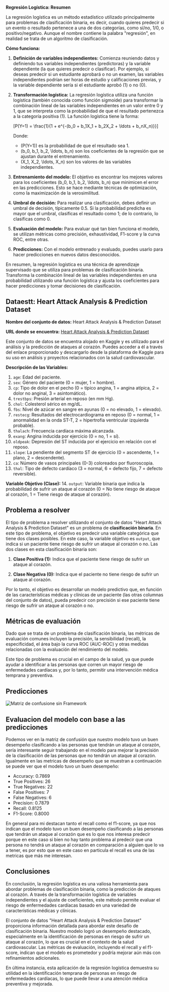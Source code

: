 **Regresión Logística: Resumen**

La regresión logística es un método estadístico utilizado principalmente para problemas de clasificación binaria, es decir, cuando quieres predecir si un evento o resultado pertenece a una de dos categorías, como sí/no, 1/0, o positivo/negativo. Aunque el nombre contiene la palabra "regresión", en realidad se trata de un algoritmo de clasificación.

**Cómo funciona:**

1. **Definición de variables independientes:** Comienza reuniendo datos y definiendo tus variables independientes (predictoras) y la variable dependiente (la que quieres predecir o clasificar). Por ejemplo, si deseas predecir si un estudiante aprobará o no un examen, las variables independientes podrían ser horas de estudio y calificaciones previas, y la variable dependiente sería si el estudiante aprobó (1) o no (0).

2. **Transformación logística:** La regresión logística utiliza una función logística (también conocida como función sigmoide) para transformar la combinación lineal de las variables independientes en un valor entre 0 y 1, que se interpreta como la probabilidad de que el resultado pertenezca a la categoría positiva (1). La función logística tiene la forma:

   \[P(Y=1) = \frac{1}{1 + e^{-(b_0 + b_1X_1 + b_2X_2 + \ldots + b_nX_n)}}\]

   Donde:
   - \(P(Y=1)\) es la probabilidad de que el resultado sea 1.
   - \(b_0, b_1, b_2, \ldots, b_n\) son los coeficientes de la regresión que se ajustan durante el entrenamiento.
   - \(X_1, X_2, \ldots, X_n\) son los valores de las variables independientes.

3. **Entrenamiento del modelo:** El objetivo es encontrar los mejores valores para los coeficientes \(b_0, b_1, b_2, \ldots, b_n\) que minimicen el error en las predicciones. Esto se hace mediante técnicas de optimización, como la maximización de la verosimilitud.

4. **Umbral de decisión:** Para realizar una clasificación, debes definir un umbral de decisión, típicamente 0.5. Si la probabilidad predicha es mayor que el umbral, clasificas el resultado como 1; de lo contrario, lo clasificas como 0.

5. **Evaluación del modelo:** Para evaluar qué tan bien funciona el modelo, se utilizan métricas como precisión, exhaustividad, F1-score y la curva ROC, entre otras.

6. **Predicciones:** Con el modelo entrenado y evaluado, puedes usarlo para hacer predicciones en nuevos datos desconocidos.

En resumen, la regresión logística es una técnica de aprendizaje supervisado que se utiliza para problemas de clasificación binaria. Transforma la combinación lineal de las variables independientes en una probabilidad utilizando una función logística y ajusta los coeficientes para hacer predicciones y tomar decisiones de clasificación.

## Dataestt: Heart Attack Analysis & Prediction Dataset

**Nombre del conjunto de datos:** Heart Attack Analysis & Prediction Dataset

**URL donde se encuentra:** [Heart Attack Analysis & Prediction Dataset](https://www.kaggle.com/rashikrahmanpritom/heart-attack-analysis-prediction-dataset)

Este conjunto de datos se encuentra alojado en Kaggle y es utilizado para el análisis y la predicción de ataques al corazón. Puedes acceder a él a través del enlace proporcionado y descargarlo desde la plataforma de Kaggle para su uso en análisis y proyectos relacionados con la salud cardiovascular.

**Descripción de las Variables:**
1. `age`: Edad del paciente.
2. `sex`: Género del paciente (0 = mujer, 1 = hombre).
3. `cp`: Tipo de dolor en el pecho (0 = típico angina, 1 = angina atípica, 2 = dolor no anginal, 3 = asintomático).
4. `trestbps`: Presión arterial en reposo (en mm Hg).
5. `chol`: Colesterol sérico en mg/dL.
6. `fbs`: Nivel de azúcar en sangre en ayunas (0 = no elevado, 1 = elevado).
7. `restecg`: Resultados del electrocardiograma en reposo (0 = normal, 1 = anormalidad en la onda ST-T, 2 = hipertrofia ventricular izquierda probable).
8. `thalach`: Frecuencia cardíaca máxima alcanzada.
9. `exang`: Angina inducida por ejercicio (0 = no, 1 = sí).
10. `oldpeak`: Depresión del ST inducida por el ejercicio en relación con el reposo.
11. `slope`: La pendiente del segmento ST de ejercicio (0 = ascendente, 1 = plano, 2 = descendente).
12. `ca`: Número de vasos principales (0-3) coloreados por fluoroscopia.
13. `thal`: Tipo de defecto cardíaco (3 = normal, 6 = defecto fijo, 7 = defecto reversible).

**Variable Objetivo (Clase):**
14. `output`: Variable binaria que indica la probabilidad de sufrir un ataque al corazón (0 = No tiene riesgo de ataque al corazón, 1 = Tiene riesgo de ataque al corazón).

## Problema a resolver

El tipo de problema a resolver utilizando el conjunto de datos "Heart Attack Analysis & Prediction Dataset" es un problema de **clasificación binaria**. En este tipo de problema, el objetivo es predecir una variable categórica que tiene dos clases posibles. En este caso, la variable objetivo es `output`, que indica si un paciente tiene riesgo de sufrir un ataque al corazón o no. Las dos clases en esta clasificación binaria son:

1. **Clase Positiva (1):** Indica que el paciente tiene riesgo de sufrir un ataque al corazón.

2. **Clase Negativa (0):** Indica que el paciente no tiene riesgo de sufrir un ataque al corazón.

Por lo tanto, el objetivo es desarrollar un modelo predictivo que, en función de las características médicas y clínicas de un paciente (las otras columnas del conjunto de datos), pueda predecir con precisión si ese paciente tiene riesgo de sufrir un ataque al corazón o no.

## Métricas de evaluación
Dado que se trata de un problema de clasificación binaria, las métricas de evaluación comunes incluyen la precisión, la sensibilidad (recall), la especificidad, el área bajo la curva ROC (AUC-ROC) y otras medidas relacionadas con la evaluación del rendimiento del modelo.

Este tipo de problema es crucial en el campo de la salud, ya que puede ayudar a identificar a las personas que corren un mayor riesgo de enfermedades cardíacas y, por lo tanto, permitir una intervención médica temprana y preventiva.

## Predicciones
![Matriz de confusione sin Framework]('cf_wo_fw.png')

## Evaluacion del modelo con base a las predicciones
Podemos ver en la matriz de confusión que nuestro modelo tuvo un buen desempeño clasificando a las personas que tendrán un ataque al corazón, sería interesante seguir trabajando en el modelo para mejorar la precisión de la clasificación de las personas que no tendrán un ataque al corazón. Igualmente  en las metricas de desempeño que se muestran a continuación se puede ver que el modelo tuvo un buen desempeño:

- Accuracy: 0.7869
- True Positives: 26
- True Negatives: 22
- False Positives: 7
- False Negatives: 6
- Precision: 0.7879
- Recall: 0.8125
- F1-Score: 0.8000

En general para mi destacan tanto el recall como el f1-score, ya que nos indican que el modelo tuvo un buen desempeño clasificando a las personas que tendrán un ataque al corazón que es lo que nos interesa predecir porque en este caso si bien no hay tanto problema al predecir que una persona no tendrá un ataque al corazón en comparación a alguien que lo va a tener, es por esto que en este caso en particula el recall es una de las metricas que más me interesan.

## Conclusiones

En conclusión, la regresión logística es una valiosa herramienta para abordar problemas de clasificación binaria, como la predicción de ataques al corazón. A través de la transformación logística de variables independientes y el ajuste de coeficientes, este método permite evaluar el riesgo de enfermedades cardíacas basado en una variedad de características médicas y clínicas.

El conjunto de datos "Heart Attack Analysis & Prediction Dataset" proporciona información detallada para abordar este desafío de clasificación binaria. Nuestro modelo logró un desempeño destacado, especialmente en la identificación de personas en riesgo de sufrir un ataque al corazón, lo que es crucial en el contexto de la salud cardiovascular. Las métricas de evaluación, incluyendo el recall y el f1-score, indican que el modelo es prometedor y podría mejorar aún más con refinamientos adicionales.

En última instancia, esta aplicación de la regresión logística demuestra su utilidad en la identificación temprana de personas en riesgo de enfermedades cardíacas, lo que puede llevar a una atención médica preventiva y mejorada.